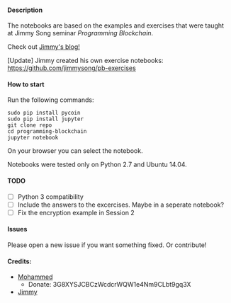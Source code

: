 #### Description

The notebooks are based on the examples and exercises that were taught at Jimmy Song seminar *Programming Blockchain*. 

Check out [Jimmy's blog!](https://medium.com/@jimmysong/)

[Update] Jimmy created his own exercise notebooks: https://github.com/jimmysong/pb-exercises

#### How to start

Run the following commands:

```
sudo pip install pycoin
sudo pip install jupyter
git clone repo
cd programming-blockchain
jupyter notebook
```

On your browser you can select the notebook. 

Notebooks were tested only on Python 2.7 and Ubuntu 14.04.


#### TODO

- [ ] Python 3 compatibility
- [ ] Include the answers to the excercises. Maybe in a seperate notebook?
- [ ] Fix the encryption example in Session 2

#### Issues

Please open a new issue if you want something fixed. Or contribute!


#### Credits:
- [Mohammed](github.com/sahabi)
    - Donate: 3G8XYSJCBCzWcdcrWQW1e4Nm9CLbt9gq3X
- [Jimmy](twitter.com/jimmysong)
